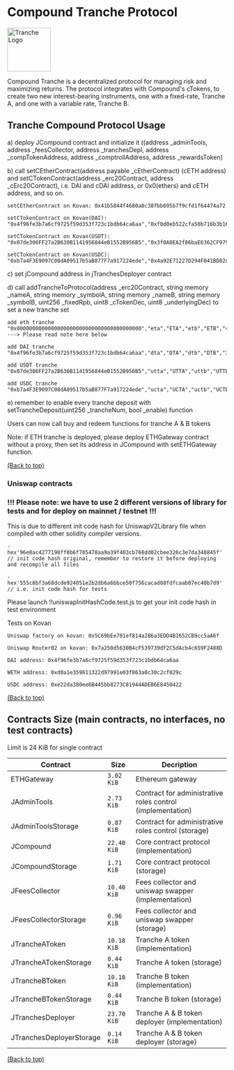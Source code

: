 <!-- Add banner here -->

# Compound Tranche Protocol

<img src="https://gblobscdn.gitbook.com/spaces%2F-MP969WsfbfQJJFgxp2K%2Favatar-1617981494187.png?alt=media" alt="Tranche Logo" width="100">

Compound Tranche is a decentralized protocol for managing risk and maximizing returns. The protocol integrates with Compound's cTokens, to create two new interest-bearing instruments, one with a fixed-rate, Tranche A, and one with a variable rate, Tranche B. 

## Tranche Compound Protocol Usage

a) deploy JCompound contract and initialize it ((address _adminTools, address _feesCollector, address _tranchesDepl,
            address _compTokenAddress, address _comptrollAddress, address _rewardsToken)

b) call setCEtherContract(address payable _cEtherContract) (cETH address) and setCTokenContract(address _erc20Contract, address _cErc20Contract), i.e. DAI and cDAI address, or 0x0(ethers) and cETH address, and so on.

    setCEtherContract on Kovan: 0x41b5844f4680a8c38fbb695b7f9cfd1f64474a72

    setCTokenContract on Kovan(DAI): "0x4f96fe3b7a6cf9725f59d353f723c1bdb64ca6aa","0xf0d0eb522cfa50b716b3b1604c4f0fa6f04376ad"

    setCTokenContract on Kovan(USDT): "0x07de306FF27a2B630B1141956844eB1552B956B5","0x3f0A0EA2f86baE6362CF9799B523BA06647Da018"

    setCTokenContract on Kovan(USDC): "0xb7a4F3E9097C08dA09517b5aB877F7a917224ede","0x4a92E71227D294F041BD82dd8f78591B75140d63"

c) set jCompound address in jTranchesDeployer contract

d) call addTrancheToProtocol(address _erc20Contract, string memory _nameA, string memory _symbolA, 
            string memory _nameB, string memory _symbolB, uint256 _fixedRpb, uint8 _cTokenDec, uint8 _underlyingDec) to set a new tranche set

    add eth tranche "0x0000000000000000000000000000000000000000","eta","ETA","etb","ETB","40000000000000000","8","18" ---> Please read note here below

    add DAI tranche "0x4f96fe3b7a6cf9725f59d353f723c1bdb64ca6aa","dta","DTA","dtb","DTB","30000000000000000","8","18"

    add USDT tranche "0x07de306FF27a2B630B1141956844eB1552B956B5","utta","UTTA","uttb","UTTB","200000000000000","8","6"
    
    add USDC tranche "0xb7a4F3E9097C08dA09517b5aB877F7a917224ede","ucta","UCTA","uctb","UCTB","30000000000000","8","6"

e) remember to enable every tranche deposit with setTrancheDeposit(uint256 _trancheNum, bool _enable) function

Users can now call buy and redeem functions for tranche A & B tokens

Note: if ETH tranche is deployed, please deploy ETHGateway contract without a proxy, then set its address in JCompound with setETHGateway function.

[(Back to top)](#Compound-Tranche-Protocol)

### Uniswap contracts
### !!! Please note: we have to use 2 different versions of library for tests and for deploy on mainnet / testnet !!!

This is due to different init code hash for UniswapV2Library file when compiled with other solidity compiler versions.

    - hex'96e8ac4277198ff8b6f785478aa9a39f403cb768dd02cbee326c3e7da348845f' // init code hash original, remember to restore it before deploying and recompile all files

    - hex'555c8bf3a68dcde924051e2b2db6a6bbce50f756cacad88fdfcaab07ec40b7d9' // i.e. init code hash for tests

Please launch !!uniswapInitHashCode.test.js to get your init code hash in test environment

Tests on Kovan

    Uniswap factory on kovan: 0x5C69bEe701ef814a2B6a3EDD4B1652CB9cc5aA6f 
    
    Uniswap Router02 on kovan: 0x7a250d5630B4cF539739dF2C5dAcb4c659F2488D

    DAI address: 0x4f96fe3b7a6cf9725f59d353f723c1bdb64ca6aa

    WETH address: 0xd0a1e359811322d97991e03f863a0c30c2cf029c

    USDC address: 0xe22da380ee6B445bb8273C81944ADEB6E8450422

[(Back to top)](#Compound-Tranche-Protocol)


## Contracts Size (main contracts, no interfaces, no test contracts)
Limit is 24 KiB for single contract
<table>
    <thead>
      <tr>
        <th>Contract</th>
        <th>Size</th>
        <th>Decription</th>
      </tr>
    </thead>
    <tbody>
        <tr>
            <td>ETHGateway</td>
            <td><code>3.02 KiB</code></td>
            <td>Ethereum gateway</td>
        </tr>
        <tr>
            <td>JAdminTools</td>
            <td><code>2.73 KiB</code></td>
            <td>Contract for administrative roles control (implementation)</td>
        </tr>
        <tr>
            <td>JAdminToolsStorage</td>
            <td><code>0.87 KiB</code></td>
            <td>Contract for administrative roles control (storage)</td>
        </tr>
        <tr>
            <td>JCompound</td>
            <td><code>22.40 KiB</code></td>
            <td>Core contract protocol (implementation)</td>
        </tr>
        <tr>
            <td>JCompoundStorage</td>
            <td><code>1.71 KiB</code></td>
            <td>Core contract protocol (storage)</td>
        </tr>
        <tr>
            <td>JFeesCollector</td>
            <td><code>10.40 KiB</code></td>
            <td>Fees collector and uniswap swapper (implementation)</td>
        </tr>
        <tr>
            <td>JFeesCollectorStorage</td>
            <td><code>0.96 KiB</code></td>
            <td>Fees collector and uniswap swapper (storage)</td>
        </tr>
        <tr>
            <td>JTrancheAToken</td>
            <td><code>10.18 KiB</code></td>
            <td>Tranche A token (implementation)</td>
        </tr>
        <tr>
            <td>JTrancheATokenStorage</td>
            <td><code>0.44 KiB</code></td>
            <td>Tranche A token (storage)</td>
        </tr>
        <tr>
            <td>JTrancheBToken</td>
            <td><code>10.18 KiB</code></td>
            <td>Tranche B token (implementation)</td>
        </tr>
        <tr>
            <td>JTrancheBTokenStorage</td>
            <td><code>0.44 KiB</code></td>
            <td>Tranche B token (storage)</td>
        </tr>
        <tr>
            <td>JTranchesDeployer</td>
            <td><code>23.70 KiB</code></td>
            <td>Tranche A & B token deployer (implementation)</td>
        </tr>
        <tr>
            <td>JTranchesDeployerStorage</td>
            <td><code>0.14 KiB</code></td>
            <td>Tranche A & B token deployer (storage)</td>
        </tr>
    </tbody>
  </table>

  [(Back to top)](#Compound-Tranche-Protocol)
